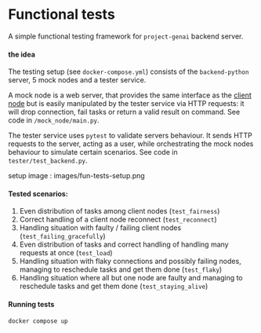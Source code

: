 # Functional tests

A simple functional testing framework for `project-genai` backend server.

#### the idea

The testing setup (see `docker-compose.yml`) consists of the `backend-python` server, 5 mock nodes and a tester service.

A mock node is a web server, that provides the same interface as the [client node](https://github.com/paipe-labs/project-genai-client) but is easily manipulated by the tester service via HTTP requests: it will drop connection, fail tasks or return a valid result on command. See code in `/mock_node/main.py`.

The tester service uses `pytest` to validate servers behaviour. It sends HTTP requests to the server, acting as a user, while orchestrating the mock nodes behaviour to simulate certain scenarios. See code in `tester/test_backend.py`.

setup image : images/fun-tests-setup.png

#### Tested scenarios:

1. Even distribution of tasks among client nodes (`test_fairness`)
2. Correct handling of a client node reconnect (`test_reconnect`)
3. Handling situation with faulty / failing client nodes (`test_failing_gracefully`)
4. Even distribution of tasks and correct handling of handling many requests at once (`test_load`)
5. Handling situation with flaky connections and possibly failing nodes, managing to reschedule tasks and get them done (`test_flaky`)
6. Handling situation where all but one node are faulty and managing to reschedule tasks and get them done (`test_staying_alive`)

#### Running tests

```sh
docker compose up
```